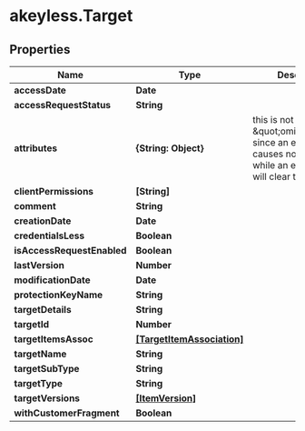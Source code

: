 # akeyless.Target

## Properties

Name | Type | Description | Notes
------------ | ------------- | ------------- | -------------
**accessDate** | **Date** |  | [optional] 
**accessRequestStatus** | **String** |  | [optional] 
**attributes** | **{String: Object}** | this is not \&quot;omitempty\&quot; since an empty value causes no update while an empty map will clear the attributes | [optional] 
**clientPermissions** | **[String]** |  | [optional] 
**comment** | **String** |  | [optional] 
**creationDate** | **Date** |  | [optional] 
**credentialsLess** | **Boolean** |  | [optional] 
**isAccessRequestEnabled** | **Boolean** |  | [optional] 
**lastVersion** | **Number** |  | [optional] 
**modificationDate** | **Date** |  | [optional] 
**protectionKeyName** | **String** |  | [optional] 
**targetDetails** | **String** |  | [optional] 
**targetId** | **Number** |  | [optional] 
**targetItemsAssoc** | [**[TargetItemAssociation]**](TargetItemAssociation.md) |  | [optional] 
**targetName** | **String** |  | [optional] 
**targetSubType** | **String** |  | [optional] 
**targetType** | **String** |  | [optional] 
**targetVersions** | [**[ItemVersion]**](ItemVersion.md) |  | [optional] 
**withCustomerFragment** | **Boolean** |  | [optional] 


